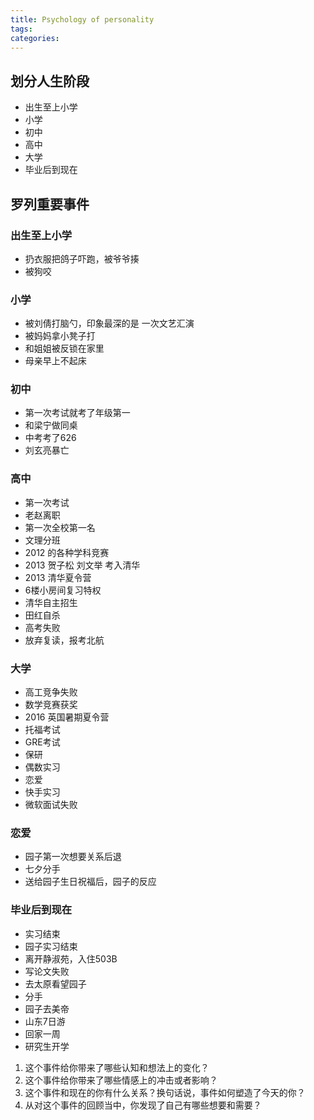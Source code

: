```yaml
---
title: Psychology of personality
tags:
categories:
---
```


## 划分人生阶段

- 出生至上小学
- 小学
- 初中
- 高中
- 大学
- 毕业后到现在

## 罗列重要事件

### 出生至上小学

- 扔衣服把鸽子吓跑，被爷爷揍
- 被狗咬

### 小学

- 被刘倩打脑勺，印象最深的是 一次文艺汇演
- 被妈妈拿小凳子打
- 和姐姐被反锁在家里
- 母亲早上不起床


### 初中

- 第一次考试就考了年级第一
- 和梁宁做同桌
- 中考考了626
- 刘玄亮暴亡

### 高中

- 第一次考试
- 老赵离职
- 第一次全校第一名
- 文理分班
- 2012 的各种学科竞赛
- 2013 贺子松 刘文举 考入清华
- 2013 清华夏令营
- 6楼小房间复习特权
- 清华自主招生
- 田红自杀
- 高考失败
- 放弃复读，报考北航

### 大学

- 高工竞争失败
- 数学竞赛获奖
- 2016 英国暑期夏令营
- 托福考试
- GRE考试
- 保研
- 偶数实习
- 恋爱
- 快手实习
- 微软面试失败

### 恋爱

- 园子第一次想要关系后退
- 七夕分手
- 送给园子生日祝福后，园子的反应

### 毕业后到现在

- 实习结束
- 园子实习结束
- 离开静淑苑，入住503B
- 写论文失败
- 去太原看望园子
- 分手
- 园子去美帝
- 山东7日游
- 回家一周
- 研究生开学

1. 这个事件给你带来了哪些认知和想法上的变化？
2. 这个事件给你带来了哪些情感上的冲击或者影响？
3. 这个事件和现在的你有什么关系？换句话说，事件如何塑造了今天的你？
4. 从对这个事件的回顾当中，你发现了自己有哪些想要和需要？